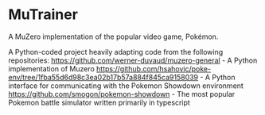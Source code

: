 # MuTrainer
A MuZero implementation of the popular video game, Pokémon.

A Python-coded project heavily adapting code from the following repositories:
https://github.com/werner-duvaud/muzero-general - A Python implementation of Muzero
https://github.com/hsahovic/poke-env/tree/1fba55d6d98c3ea02b17b57a884f845ca9158039 - A Python interface for communicating with the Pokemon Showdown environment
https://github.com/smogon/pokemon-showdown - The most popular Pokemon battle simulator written primarily in typescript
